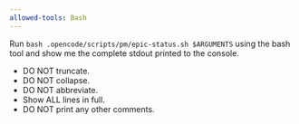 ```yaml
---
allowed-tools: Bash
---
```


Run `bash .opencode/scripts/pm/epic-status.sh $ARGUMENTS` using the bash tool and show me the complete stdout printed to the console.

- DO NOT truncate.
- DO NOT collapse.
- DO NOT abbreviate.
- Show ALL lines in full.
- DO NOT print any other comments.
